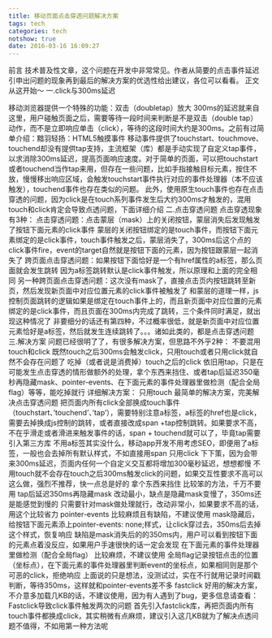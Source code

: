 ```yaml
---
title: 移动页面点击穿透问题解决方案
tags: tech
categories: tech
notshow: true
date: 2016-03-16 16:09:27
---
```


前言
技术普及性文章，这个问题在开发中非常常见。作者从简要的点击事件延迟引申出问题的现象再到最后的解决方案的优选性给出建议，各位可以看看。
正文从这开始～
一.click与300ms延迟
<!-- more -->
移动浏览器提供一个特殊的功能：双击（doubletap）放大
300ms的延迟就来自这里，用户碰触页面之后，需要等待一段时间来判断是不是双击（double tap）动作，而不是立即响应单击（click），等待的这段时间大约是300ms。之前有过简单介绍：黯羽轻扬：HTML5触摸事件
移动事件提供了touchstart、touchmove、touchend却没有提供tap支持，主流框架（库）都是手动实现了自定义tap事件，以求消除300ms延迟，提高页面响应速度。对于简单的页面，可以把touchstart或者touchend当作tap来用，但存在一些问题，比如手指接触目标元素，按住不放，慢慢移出响应区域，会触发touchstart事件执行对应的事件处理器（本不应该触发），touchend事件也存在类似的问题。
此外，使用原生touch事件也存在点击穿透的问题，因为click是在touch系列事件发生后大约300ms才触发的，混用touch和click肯定会导致点透问题，下面详细介绍
二.点击穿透问题
点击穿透现象有3种：
点击穿透问题：点击蒙层（mask）上的关闭按钮，蒙层消失后发现触发了按钮下面元素的click事件
蒙层的关闭按钮绑定的是touch事件，而按钮下面元素绑定的是click事件，touch事件触发之后，蒙层消失了，300ms后这个点的click事件fire，event的target自然就是按钮下面的元素，因为按钮跟蒙层一起消失了
跨页面点击穿透问题：如果按钮下面恰好是一个有href属性的a标签，那么页面就会发生跳转
因为a标签跳转默认是click事件触发，所以原理和上面的完全相同
另一种跨页面点击穿透问题：这次没有mask了，直接点击页内按钮跳转至新页，然后发现新页面中对应位置元素的click事件被触发了
和蒙层的道理一样，js控制页面跳转的逻辑如果是绑定在touch事件上的，而且新页面中对应位置的元素绑定的是click事件，而且页面在300ms内完成了跳转，三个条件同时满足，就出现这种情况了
非要细分的话还有第四种，不过概率很低，就是新页面中对应位置元素恰好是a标签，然后就发生连续跳转了。。。诸如此类的，都是点击穿透问题
三.解决方案
问题已经很明了了，有很多解决方案，但思路不外乎2种：
不要混用touch和click
既然touch之后300ms会触发click，只用touch或者只用click就自然不会存在问题了
吃掉（或者说是消费掉）touch之后的click
依旧用tap，只是在可能发生点击穿透的情形做额外的处理，拿个东西来挡住、或者tap后延迟350毫秒再隐藏mask、pointer-events、在下面元素的事件处理器里做检测（配合全局flag）等等，能吃掉就行
详细解决方案：
只用touch
最简单的解决方案，完美解决点击穿透问题
把页面内所有click全部换成touch事件（touchstart、’touchend’、’tap’），需要特别注意a标签，a标签的href也是click，需要去掉换成js控制的跳转，或者直接改成span +tap控制跳转。如果要求不高，不在乎滑走或者滑进来触发事件的话，span + touchend就可以了，毕竟tap需要引入第三方库
不用a标签其实没什么，移动app开发不用考虑SEO，即便用了a标签，一般也会去掉所有默认样式，不如直接用span
只用click
下下策，因为会带来300ms延迟，页面内任何一个自定义交互都将增加300毫秒延迟，想想都慢
不用touch就不会存在touch之后300ms触发click的问题，如果交互性要求不高可以这么做，强烈不推荐，快一点总是好的
拿个东西来挡住
比较笨的方法，千万不要用
tap后延迟350ms再隐藏mask
改动最小，缺点是隐藏mask变慢了，350ms还是能感觉到慢的
只需要针对mask做处理就行，改动非常小，如果要求不高的话，用这个比较省力
pointer-events
比较麻烦且有缺陷，不建议使用
mask隐藏后，给按钮下面元素添上pointer-events: none;样式，让click穿过去，350ms后去掉这个样式，恢复响应
缺陷是mask消失后的的350ms内，用户可以看到按钮下面的元素点着没反应，如果用户手速很快的话一定会发现
在下面元素的事件处理器里做检测（配合全局flag）
比较麻烦，不建议使用
全局flag记录按钮点击的位置（坐标点），在下面元素的事件处理器里判断event的坐标点，如果相同则是那个可恶的click，拒绝响应
上面说的只是想法，没测试过，实在不行就用记录时间戳判断，等待350ms，这样就和pointer-events差不多
fastclick
好用的解决方案，不介意多加载几KB的话，不建议使用，因为有人遇到了bug，更多信息请查看：Fastclick导致click事件触发两次的问题
首先引入fastclick库，再把页面内所有touch事件都换成click，其实稍微有点麻烦，建议引入这几KB就为了解决点透问题不值得，不如用第一种方法呢
